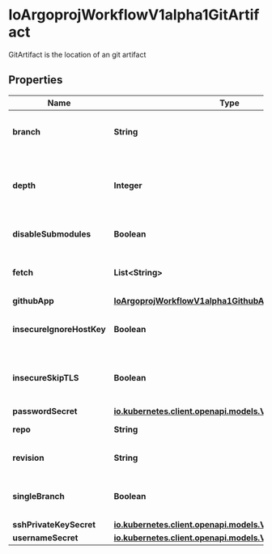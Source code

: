 

# IoArgoprojWorkflowV1alpha1GitArtifact

GitArtifact is the location of an git artifact

## Properties

Name | Type | Description | Notes
------------ | ------------- | ------------- | -------------
**branch** | **String** | Branch is the branch to fetch when &#x60;SingleBranch&#x60; is enabled |  [optional]
**depth** | **Integer** | Depth specifies clones/fetches should be shallow and include the given number of commits from the branch tip |  [optional]
**disableSubmodules** | **Boolean** | DisableSubmodules disables submodules during git clone |  [optional]
**fetch** | **List&lt;String&gt;** | Fetch specifies a number of refs that should be fetched before checkout |  [optional]
**githubApp** | [**IoArgoprojWorkflowV1alpha1GithubAppAuth**](IoArgoprojWorkflowV1alpha1GithubAppAuth.md) |  |  [optional]
**insecureIgnoreHostKey** | **Boolean** | InsecureIgnoreHostKey disables SSH strict host key checking during git clone |  [optional]
**insecureSkipTLS** | **Boolean** | InsecureSkipTLS disables server certificate verification resulting in insecure HTTPS connections |  [optional]
**passwordSecret** | [**io.kubernetes.client.openapi.models.V1SecretKeySelector**](io.kubernetes.client.openapi.models.V1SecretKeySelector.md) |  |  [optional]
**repo** | **String** | Repo is the git repository | 
**revision** | **String** | Revision is the git commit, tag, branch to checkout |  [optional]
**singleBranch** | **Boolean** | SingleBranch enables single branch clone, using the &#x60;branch&#x60; parameter |  [optional]
**sshPrivateKeySecret** | [**io.kubernetes.client.openapi.models.V1SecretKeySelector**](io.kubernetes.client.openapi.models.V1SecretKeySelector.md) |  |  [optional]
**usernameSecret** | [**io.kubernetes.client.openapi.models.V1SecretKeySelector**](io.kubernetes.client.openapi.models.V1SecretKeySelector.md) |  |  [optional]



